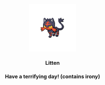 <p align="center">
    <img src="https://raw.githubusercontent.com/PokeAPI/sprites/master/sprites/pokemon/725.png" width="150" height="150">
</p>
<h3 align="center"> <b>Litten</b></h3>
<h3 align="center">Have a terrifying day! (contains irony)</h3>
